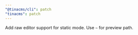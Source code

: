 ```yaml
---
"@tinacms/cli": patch
"tinacms": patch
---
```


Add raw editor support for static mode. Use `~` for preview path.
